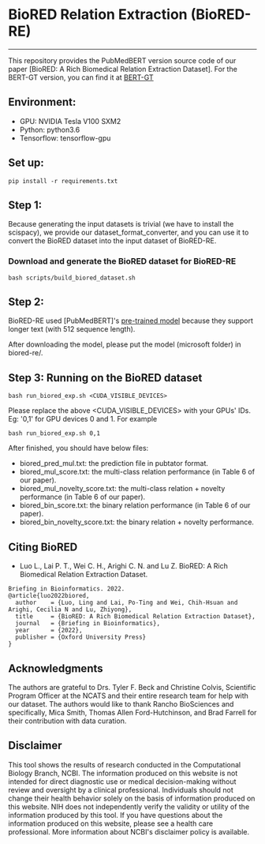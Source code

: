 # BioRED Relation Extraction (BioRED-RE)

-----

This repository provides the PubMedBERT version source code of our paper [BioRED: A Rich Biomedical Relation Extraction Dataset]. For the BERT-GT version, you can find it at [BERT-GT](https://github.com/ncbi/bert_gt)

## Environment:

* GPU: NVIDIA Tesla V100 SXM2
* Python: python3.6
* Tensorflow: tensorflow-gpu

## Set up:

```
pip install -r requirements.txt
```

## Step 1:

Because generating the input datasets is trivial (we have to install the scispacy), we provide our dataset_format_converter, and you can use it to convert the BioRED dataset into the input dataset of BioRED-RE.

### Download and generate the BioRED dataset for BioRED-RE
```
bash scripts/build_biored_dataset.sh
```

## Step 2:

BioRED-RE used [PubMedBERT]'s [pre-trained model](https://huggingface.co/microsoft/BiomedNLP-PubMedBERT-base-uncased-abstract) because they support longer text (with 512 sequence length).

After downloading the model, please put the model (microsoft folder) in biored-re/.

## Step 3: Running on the BioRED dataset

```
bash run_biored_exp.sh <CUDA_VISIBLE_DEVICES>
```

Please replace the above <CUDA_VISIBLE_DEVICES> with your GPUs' IDs. Eg: '0,1' for GPU devices 0 and 1.
For example

```
bash run_biored_exp.sh 0,1
```

After finished, you should have below files:
* biored_pred_mul.txt: the prediction file in pubtator format.
* biored_mul_score.txt: the multi-class relation performance (in Table 6 of our paper).
* biored_mul_novelty_score.txt: the multi-class relation + novelty performance (in Table 6 of our paper).
* biored_bin_score.txt: the binary relation performance (in Table 6 of our paper).
* biored_bin_novelty_score.txt: the binary relation + novelty performance.

## Citing BioRED

* Luo L., Lai P. T., Wei C. H., Arighi C. N. and Lu Z. BioRED: A Rich Biomedical Relation Extraction Dataset.
```
Briefing in Bioinformatics. 2022.
@article{luo2022biored,
  author    = {Luo, Ling and Lai, Po-Ting and Wei, Chih-Hsuan and Arighi, Cecilia N and Lu, Zhiyong},
  title     = {BioRED: A Rich Biomedical Relation Extraction Dataset},
  journal   = {Briefing in Bioinformatics},
  year      = {2022},
  publisher = {Oxford University Press}
}
```

## Acknowledgments

The authors are grateful to Drs. Tyler F. Beck and Christine Colvis, Scientific Program Officer at the NCATS and their entire research team for help with our dataset. The authors would like to thank Rancho BioSciences and specifically, Mica Smith, Thomas Allen Ford-Hutchinson, and Brad Farrell for their contribution with data curation.

## Disclaimer

This tool shows the results of research conducted in the Computational Biology Branch, NCBI. The information produced
on this website is not intended for direct diagnostic use or medical decision-making without review and oversight
by a clinical professional. Individuals should not change their health behavior solely on the basis of information
produced on this website. NIH does not independently verify the validity or utility of the information produced
by this tool. If you have questions about the information produced on this website, please see a health care
professional. More information about NCBI's disclaimer policy is available.